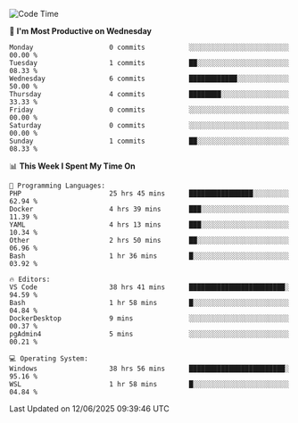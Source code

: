 <!--START_SECTION:waka-->
![Code Time](http://img.shields.io/badge/Code%20Time-5%2C084%20hrs%2057%20mins-blue)

📅 **I'm Most Productive on Wednesday** 

```text
Monday                   0 commits           ░░░░░░░░░░░░░░░░░░░░░░░░░   00.00 % 
Tuesday                  1 commits           ██░░░░░░░░░░░░░░░░░░░░░░░   08.33 % 
Wednesday                6 commits           ████████████░░░░░░░░░░░░░   50.00 % 
Thursday                 4 commits           ████████░░░░░░░░░░░░░░░░░   33.33 % 
Friday                   0 commits           ░░░░░░░░░░░░░░░░░░░░░░░░░   00.00 % 
Saturday                 0 commits           ░░░░░░░░░░░░░░░░░░░░░░░░░   00.00 % 
Sunday                   1 commits           ██░░░░░░░░░░░░░░░░░░░░░░░   08.33 % 
```


📊 **This Week I Spent My Time On** 

```text
💬 Programming Languages: 
PHP                      25 hrs 45 mins      ████████████████░░░░░░░░░   62.94 % 
Docker                   4 hrs 39 mins       ███░░░░░░░░░░░░░░░░░░░░░░   11.39 % 
YAML                     4 hrs 13 mins       ███░░░░░░░░░░░░░░░░░░░░░░   10.34 % 
Other                    2 hrs 50 mins       ██░░░░░░░░░░░░░░░░░░░░░░░   06.96 % 
Bash                     1 hr 36 mins        █░░░░░░░░░░░░░░░░░░░░░░░░   03.92 % 

🔥 Editors: 
VS Code                  38 hrs 41 mins      ████████████████████████░   94.59 % 
Bash                     1 hr 58 mins        █░░░░░░░░░░░░░░░░░░░░░░░░   04.84 % 
DockerDesktop            9 mins              ░░░░░░░░░░░░░░░░░░░░░░░░░   00.37 % 
pgAdmin4                 5 mins              ░░░░░░░░░░░░░░░░░░░░░░░░░   00.21 % 

💻 Operating System: 
Windows                  38 hrs 56 mins      ████████████████████████░   95.16 % 
WSL                      1 hr 58 mins        █░░░░░░░░░░░░░░░░░░░░░░░░   04.84 % 
```


 Last Updated on 12/06/2025 09:39:46 UTC
<!--END_SECTION:waka-->
